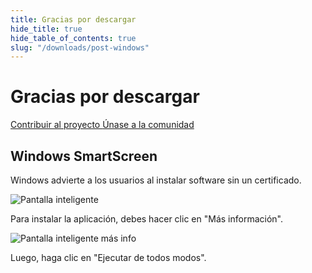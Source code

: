 ```yaml
---
title: Gracias por descargar
hide_title: true
hide_table_of_contents: true
slug: "/downloads/post-windows"
---
```


<div className="text-center margin-top--xl">

# Gracias por descargar

<div className="row margin-bottom--lg padding--sm flex-center">
<a className="button button--outline button--warning button--lg margin--sm" href="/contributing">
  Contribuir al proyecto
</a>
<a className="button button--outline button--info button--lg margin--sm" href="https://linwood.dev/matrix">
  Únase a la comunidad
</a>

</div>

## Windows SmartScreen


Windows advierte a los usuarios al instalar software sin un certificado.

![Pantalla inteligente](/img/smart-screen.png)

Para instalar la aplicación, debes hacer clic en "Más información".

![Pantalla inteligente más info](/img/smart-screen-more-info.png)

Luego, haga clic en "Ejecutar de todos modos".

</div>
